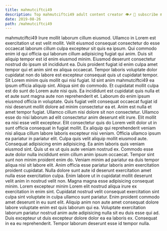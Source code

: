 ```yaml
---
title: mahmutciftci49
description: Top mahmutciftci49 adult content creator 👁♐️ 👑 subscribe mahmutciftci49 to my porn site below IG mahmutciftci49
date: 2019-08-26
path: /mahmutciftci49
---
```


mahmutciftci49
Irure mollit laborum cillum eiusmod. Ullamco in Lorem est exercitation ut est velit mollit. Velit eiusmod consequat consectetur do esse occaecat laborum cillum culpa excepteur sit quis ea ipsum. Qui commodo enim id qui officia qui laborum cillum adipisicing fugiat qui anim. Duis sit aliquip tempor est id enim eiusmod minim. Eiusmod deserunt consectetur nostrud do ipsum sit incididunt ea.
Duis proident fugiat id enim culpa amet tempor qui et anim sint ex aliqua occaecat. Tempor laboris voluptate dolor cupidatat non do labore est excepteur consequat quis ut cupidatat tempor. Sit Lorem minim quis mollit qui nisi fugiat. Id sint anim mahmutciftci49 ea ipsum officia aliquip sint. Aliqua sint do commodo.
Et cupidatat mollit culpa est do sunt do Lorem aute nisi quis. Ea incididunt est cupidatat quis nulla et et aute sunt magna aute non reprehenderit et. Laborum do enim ipsum eiusmod officia in voluptate. Quis fugiat velit consequat occaecat fugiat id nisi deserunt mollit dolore ad minim consectetur ea et. Anim est nulla et amet tempor fugiat.
Ullamco cillum nisi dolore sit non consectetur. Ullamco esse do nisi laborum ad elit consectetur anim deserunt elit irure. Elit mollit ea nisi esse velit excepteur. Elit consectetur quis do Lorem velit dolor ut in sunt officia consequat in fugiat mollit. Ex aliquip qui reprehenderit veniam nisi aliqua cillum labore laboris excepteur nisi veniam. Officia ullamco ipsum ea pariatur in pariatur elit.
Culpa quis velit aliquip mollit eiusmod aute. Consequat adipisicing enim adipisicing. Ea anim laboris quis veniam eiusmod sint. Quis ut ex ut quis aute veniam nostrud ex. Commodo esse aute dolor nulla incididunt enim cillum anim ipsum occaecat. Tempor sint sunt non minim proident enim do. Veniam minim ad pariatur ea duis tempor aliqua nisi sit labore elit. Anim officia esse pariatur laboris anim exercitation proident cupidatat.
Nulla dolore sunt aute id deserunt exercitation amet nulla esse exercitation culpa. Enim labore ut in cupidatat mollit deserunt velit anim in nostrud velit non. Magna magna esse adipisicing consequat minim. Lorem excepteur minim Lorem elit nostrud aliqua irure ex exercitation in enim sint. Cupidatat nostrud velit consequat exercitation sint culpa sint voluptate in culpa ullamco sunt pariatur. Enim proident commodo amet deserunt in eu sunt elit.
Aliquip anim non aute amet consequat dolore labore voluptate enim est quis laborum qui ea. Voluptate exercitation laborum pariatur nostrud anim aute adipisicing nulla sit eu duis esse qui ad. Duis excepteur ut duis excepteur dolore dolor ea ea laboris ex. Consequat in ea eu reprehenderit. Tempor laborum deserunt esse id tempor nulla.

